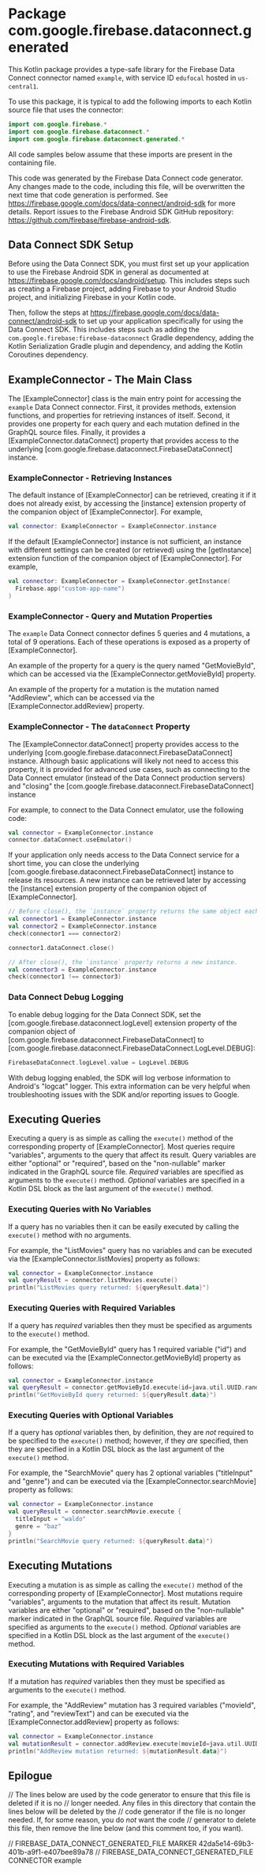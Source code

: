 # Package com.google.firebase.dataconnect.generated

This Kotlin package provides a type-safe library
for the Firebase Data Connect connector named `example`,
with service ID `edufocal`
hosted in `us-central1`.

To use this package, it is typical to add the following imports
to each Kotlin source file that uses the connector:

```kotlin
import com.google.firebase.*
import com.google.firebase.dataconnect.*
import com.google.firebase.dataconnect.generated.*
```

All code samples below assume that these imports are present
in the containing file.

This code was generated by the Firebase Data Connect code generator.
Any changes made to the code, including this file, will be overwritten
the next time that code generation is performed.
See <https://firebase.google.com/docs/data-connect/android-sdk>
for more details.
Report issues to the Firebase Android SDK GitHub repository:
<https://github.com/firebase/firebase-android-sdk>.

## Data Connect SDK Setup

Before using the Data Connect SDK, you must first set up your application
to use the Firebase Android SDK in general as documented at
<https://firebase.google.com/docs/android/setup>.
This includes steps such as creating a Firebase project,
adding Firebase to your Android Studio project,
and initializing Firebase in your Kotlin code.

Then, follow the steps at
<https://firebase.google.com/docs/data-connect/android-sdk>
to set up your application specifically for using the Data Connect SDK.
This includes steps such as
adding the `com.google.firebase:firebase-dataconnect` Gradle dependency,
adding the Kotlin Serialization Gradle plugin and dependency,
and adding the Kotlin Coroutines dependency.

## ExampleConnector - The Main Class

The [ExampleConnector] class is the main entry point
for accessing the `example` Data Connect connector.
First, it provides methods, extension functions, and properties for retrieving
instances of itself.
Second, it provides one property for each query and each mutation
defined in the GraphQL source files.
Finally, it provides a [ExampleConnector.dataConnect] property
that provides access to the underlying
[com.google.firebase.dataconnect.FirebaseDataConnect] instance.

### ExampleConnector - Retrieving Instances

The default instance of [ExampleConnector] can be retrieved,
creating it if it does not already exist, by accessing the [instance] extension
property of the companion object of [ExampleConnector].
For example,

```kotlin
val connector: ExampleConnector = ExampleConnector.instance
```

If the default [ExampleConnector] instance is not sufficient,
an instance with different settings can be created (or retrieved) using the
[getInstance] extension function of the companion object of
[ExampleConnector].
For example,

```kotlin
val connector: ExampleConnector = ExampleConnector.getInstance(
  Firebase.app("custom-app-name")
)
```

### ExampleConnector - Query and Mutation Properties

The `example` Data Connect connector defines
5 queries and
4 mutations,
a total of 9 operations.
Each of these operations is exposed
as a property of [ExampleConnector].


An example of the property for a query
is the query named "GetMovieById",
which can be accessed via the [ExampleConnector.getMovieById] property.


An example of the property for a mutation
is the mutation named "AddReview",
which can be accessed via the [ExampleConnector.addReview] property.


### ExampleConnector - The `dataConnect` Property

The [ExampleConnector.dataConnect] property
provides access to the underlying
[com.google.firebase.dataconnect.FirebaseDataConnect] instance.
Although basic applications will likely not need to access this property,
it is provided for advanced use cases,
such as connecting to the Data Connect emulator
(instead of the Data Connect production servers)
and "closing" the
[com.google.firebase.dataconnect.FirebaseDataConnect] instance

For example, to connect to the Data Connect emulator,
use the following code:

```kotlin
val connector = ExampleConnector.instance
connector.dataConnect.useEmulator()
```

If your application only needs access to the Data Connect service for a short
time, you can close the underlying
[com.google.firebase.dataconnect.FirebaseDataConnect] instance
to release its resources. A new instance can be retrieved later by
accessing the [instance] extension property of the companion object of
[ExampleConnector].

```kotlin
// Before close(), the `instance` property returns the same object each time.
val connector1 = ExampleConnector.instance
val connector2 = ExampleConnector.instance
check(connector1 === connector2)

connector1.dataConnect.close()

// After close(), the `instance` property returns a new instance.
val connector3 = ExampleConnector.instance
check(connector1 !== connector3)
```

### Data Connect Debug Logging

To enable debug logging for the Data Connect SDK,
set the [com.google.firebase.dataconnect.logLevel]
extension property of the companion object of
[com.google.firebase.dataconnect.FirebaseDataConnect] to
[com.google.firebase.dataconnect.FirebaseDataConnect.LogLevel.DEBUG]:

```Kotlin
FirebaseDataConnect.logLevel.value = LogLevel.DEBUG
```

With debug logging enabled,
the SDK will log verbose information to Android's "logcat" logger.
This extra information can be very helpful when troubleshooting
issues with the SDK and/or reporting issues to Google.

## Executing Queries

Executing a query is as simple as calling the `execute()` method
of the corresponding property of [ExampleConnector].
Most queries require "variables",
arguments to the query that affect its result.
Query variables are either "optional" or "required",
based on the "non-nullable" marker indicated in the GraphQL source file.
_Required_ variables are specified as arguments to the `execute()` method.
_Optional_ variables are specified in a Kotlin DSL block as the
last argument of the `execute()` method.


### Executing Queries with No Variables

If a query has no variables then it can be easily executed
by calling the `execute()` method with no arguments.

For example, the "ListMovies" query has no variables
and can be executed via the
[ExampleConnector.listMovies]
property as follows:

```kotlin
val connector = ExampleConnector.instance
val queryResult = connector.listMovies.execute()
println("ListMovies query returned: ${queryResult.data}")
```


### Executing Queries with Required Variables

If a query has _required_ variables then they must be specified as
arguments to the `execute()` method.

For example, the "GetMovieById" query has 1 required variable ("id")
and can be executed via the [ExampleConnector.getMovieById]
property as follows:

```kotlin
val connector = ExampleConnector.instance
val queryResult = connector.getMovieById.execute(id=java.util.UUID.randomUUID())
println("GetMovieById query returned: ${queryResult.data}")
```


### Executing Queries with Optional Variables

If a query has _optional_ variables then, by definition,
they are _not_ required to be specified to the `execute()` method;
however, if they _are_ specified,
then they are specified in a Kotlin DSL block as the last argument
of the `execute()` method.

For example, the "SearchMovie" query has 2 optional variables ("titleInput" and "genre")
and can be executed via the [ExampleConnector.searchMovie]
property as follows:

```kotlin
val connector = ExampleConnector.instance
val queryResult = connector.searchMovie.execute {
  titleInput = "waldo"
  genre = "baz"
}
println("SearchMovie query returned: ${queryResult.data}")
```


## Executing Mutations

Executing a mutation is as simple as calling the `execute()` method
of the corresponding property of [ExampleConnector].
Most mutations require "variables",
arguments to the mutation that affect its result.
Mutation variables are either "optional" or "required",
based on the "non-nullable" marker indicated in the GraphQL source file.
_Required_ variables are specified as arguments to the `execute()` method.
_Optional_ variables are specified in a Kotlin DSL block as the
last argument of the `execute()` method.



### Executing Mutations with Required Variables

If a mutation has _required_ variables then they must be specified as
arguments to the `execute()` method.

For example, the "AddReview" mutation has 3 required variables ("movieId", "rating", and "reviewText")
and can be executed via the [ExampleConnector.addReview]
property as follows:

```kotlin
val connector = ExampleConnector.instance
val mutationResult = connector.addReview.execute(movieId=java.util.UUID.randomUUID(), rating=7324, reviewText="waldo")
println("AddReview mutation returned: ${mutationResult.data}")
```




## Epilogue

// The lines below are used by the code generator to ensure that this file is deleted if it is no
// longer needed. Any files in this directory that contain the lines below will be deleted by the
// code generator if the file is no longer needed. If, for some reason, you do _not_ want the code
// generator to delete this file, then remove the line below (and this comment too, if you want).

// FIREBASE_DATA_CONNECT_GENERATED_FILE MARKER 42da5e14-69b3-401b-a9f1-e407bee89a78
// FIREBASE_DATA_CONNECT_GENERATED_FILE CONNECTOR example
